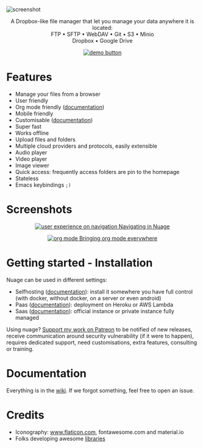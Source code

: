 ![screenshot](https://raw.githubusercontent.com/mickael-kerjean/nuage/master/.assets/img/photo.jpg)

<p align="center">
    A Dropbox-like file manager that let you manage your data anywhere it is located:<br>
    FTP • SFTP • WebDAV • Git • S3 • Minio <br>
        Dropbox • Google Drive
</p>
<p align="center">
    <a href="http://nuage.kerjean.me">
      <img src="https://raw.githubusercontent.com/mickael-kerjean/nuage/documentation/.assets/img/button_demo.png" alt="demo button" />
    </a>
</p>

# Features
- Manage your files from a browser
- User friendly
- Org mode friendly ([documentation](https://github.com/mickael-kerjean/nuage/wiki/Org-Mode))
- Mobile friendly
- Customisable ([documentation](https://github.com/mickael-kerjean/nuage/wiki/Customisation))
- Super fast
- Works offline
- Upload files and folders
- Multiple cloud providers and protocols, easily extensible
- Audio player
- Video player
- Image viewer
- Quick access: frequently access folders are pin to the homepage
- Stateless
- Emacs keybindings `;)`

# Screenshots

<p align="center">
    <a href="http://nuage.kerjean.me">
        <img src="https://raw.githubusercontent.com/mickael-kerjean/nuage/documentation/.assets/img/navigation.gif" alt="user experience on navigation" />
        Navigating in Nuage
    </a>
</p>

<p align="center">
    <a href="https://github.com/mickael-kerjean/nuage/wiki/Org-Mode">
        <img src="https://raw.githubusercontent.com/mickael-kerjean/nuage/documentation/.assets/img/orgmode.gif" alt="org mode" />
        Bringing org mode everywhere
    </a>
</p>

# Getting started - Installation
Nuage can be used in different settings:
- Selfhosting ([documentation](https://github.com/mickael-kerjean/nuage/wiki/Installation:-Selhosting)): install it somewhere you have full control (with docker, without docker, on a server or even android)
- Paas ([documentation](https://github.com/mickael-kerjean/nuage/wiki/Installation:-PaaS)): deployment on Heroku or AWS Lambda
- Saas ([documentation](https://github.com/mickael-kerjean/nuage/wiki/Installation:-SaaS)): official instance or private instance fully managed

Using nuage? [Support my work on Patreon](https://www.patreon.com/mickaelk) to be notified of new releases, receive communication around security vulnerability (if it were to happen), requires dedicated support, need customisations, extra features, consulting or training.

# Documentation
Everything is in the [wiki](https://github.com/mickael-kerjean/nuage/wiki). If we forgot something, feel free to open an issue.

# Credits
- Iconography: www.flaticon.com, fontawesome.com and material.io
- Folks developing awesome [libraries](https://github.com/mickael-kerjean/nuage/blob/master/package.json)
